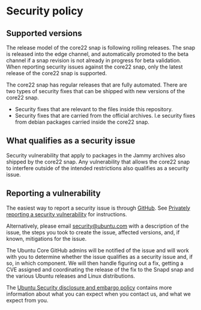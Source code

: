 # Security policy

## Supported versions
<!-- Include start supported versions -->
The release model of the core22 snap is following rolling releases. 
The snap is released into the edge channel, and automatically promoted to 
the beta channel if a snap revision is not already in progress for beta validation. 
When reporting security issues against the core22 snap, only the latest 
release of the core22 snap is supported.

The core22 snap has regular releases that are fully automated. There are two 
types of security fixes that can be shipped with new versions of the core22 snap.

- Security fixes that are relevant to the files inside this repository.
- Security fixes that are carried from the official archives. I.e security fixes 
from debian packages carried inside the core22 snap.

<!-- Include end supported versions -->

## What qualifies as a security issue

Security vulnerability that apply to packages in the Jammy archives also shipped by the
core22 snap. Any vulnerability that allows the core22 snap to interfere outside 
of the intended restrictions also qualifies as a security issue.

## Reporting a vulnerability

The easiest way to report a security issue is through
[GitHub](https://github.com/canonical/core-base/security/advisories/new). See
[Privately reporting a security
vulnerability](https://docs.github.com/en/code-security/security-advisories/guidance-on-reporting-and-writing/privately-reporting-a-security-vulnerability)
for instructions.

Alternatively, please email [security@ubuntu.com](mailto:security@ubuntu.com) with a description of the issue, the
steps you took to create the issue, affected versions, and, if known, mitigations for the issue.

The Ubuntu Core GitHub admins will be notified of the issue and will work with you
to determine whether the issue qualifies as a security issue and, if so, in
which component. We will then handle figuring out a fix, getting a CVE
assigned and coordinating the release of the fix to the Snapd snap and the
various Ubuntu releases and Linux distributions.

The [Ubuntu Security disclosure and embargo
policy](https://ubuntu.com/security/disclosure-policy) contains more
information about what you can expect when you contact us, and what we
expect from you.
